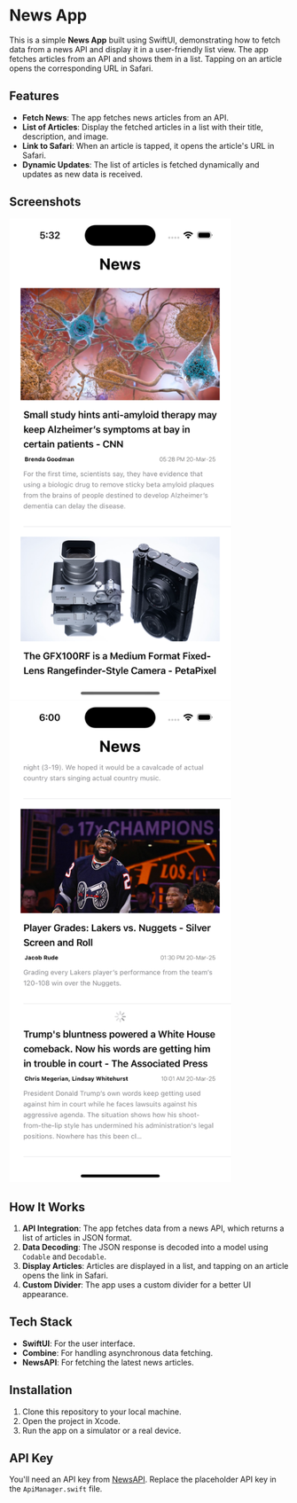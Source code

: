 # <h1>News App</h1>

This is a simple <strong>News App</strong> built using SwiftUI, demonstrating how to fetch data from a news API and display it in a user-friendly list view. The app fetches articles from an API and shows them in a list. Tapping on an article opens the corresponding URL in Safari.

## <h2>Features</h2>
<ul>
  <li><strong>Fetch News</strong>: The app fetches news articles from an API.</li>
  <li><strong>List of Articles</strong>: Display the fetched articles in a list with their title, description, and image.</li>
  <li><strong>Link to Safari</strong>: When an article is tapped, it opens the article's URL in Safari.</li>
  <li><strong>Dynamic Updates</strong>: The list of articles is fetched dynamically and updates as new data is received.</li>
</ul>

## <h2>Screenshots</h2>
<img src="screenshot1.png" alt="Screenshot 1" width="400">
<img src="screenshot2.png" alt="Screenshot 2" width="400">

## <h2>How It Works</h2>
<ol>
  <li><strong>API Integration</strong>: The app fetches data from a news API, which returns a list of articles in JSON format.</li>
  <li><strong>Data Decoding</strong>: The JSON response is decoded into a model using <code>Codable</code> and <code>Decodable</code>.</li>
  <li><strong>Display Articles</strong>: Articles are displayed in a list, and tapping on an article opens the link in Safari.</li>
  <li><strong>Custom Divider</strong>: The app uses a custom divider for a better UI appearance.</li>
</ol>

## <h2>Tech Stack</h2>
<ul>
  <li><strong>SwiftUI</strong>: For the user interface.</li>
  <li><strong>Combine</strong>: For handling asynchronous data fetching.</li>
  <li><strong>NewsAPI</strong>: For fetching the latest news articles.</li>
</ul>

## <h2>Installation</h2>
<ol>
  <li>Clone this repository to your local machine.</li>
  <li>Open the project in Xcode.</li>
  <li>Run the app on a simulator or a real device.</li>
</ol>

## <h2>API Key</h2>
You'll need an API key from <a href="https://newsapi.org/" target="_blank">NewsAPI</a>. Replace the placeholder API key in the <code>ApiManager.swift</code> file.
